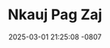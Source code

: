 ---
layout: movie-video-data
date: 2025-03-01 21:25:08 -0807
categories: movie

# Site Attributes
title: "Nkauj Pag Zaj"
permalink: "/movie/Nkauj_Pag_Zaj"

# Movie Attributes
synopsis: "Daim yeeb yaj kiab no ua suav teb tuaj. Thov pab txhawb na peb cov yeeb yaj kiab ua qhia txog Hmoob qub teb qub chaw. Yog koj xav paub Hmoob lub neej qub thov saib daim yeeb yaj kiab no. Ua tsaug!"
producer: "Koom Haum Hmoon Paj Tawg"
director: ""
writer: ""
video_link: "https://youtu.be/JVQnLzPGTdk?si=wjGBOPBgmyBb-jCF"
genre: "Drama"
year: ""
release_type: "DVD"
storage: "Center for Hmong Studies"
thumbnail: "/assets/images/movie_thumbnails/Nkauj Pag Zaj.jpeg"
publishing_company: "Koom Haum Hmoon Paj Tawg"

# Sequels + Parts
base_movie: ""
total_parts: 0
sequel: ""

# Movie Cast
cast:
#VALUE!
---